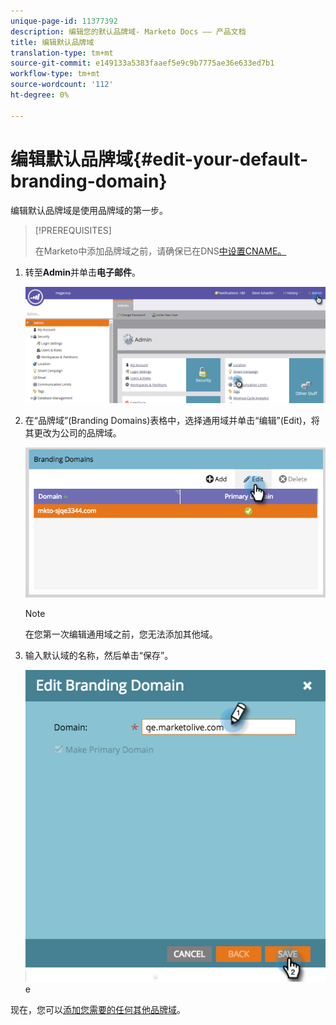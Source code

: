 ```yaml
---
unique-page-id: 11377392
description: 编辑您的默认品牌域- Marketo Docs —— 产品文档
title: 编辑默认品牌域
translation-type: tm+mt
source-git-commit: e149133a5383faaef5e9c9b7775ae36e633ed7b1
workflow-type: tm+mt
source-wordcount: '112'
ht-degree: 0%

---
```



# 编辑默认品牌域{#edit-your-default-branding-domain}

编辑默认品牌域是使用品牌域的第一步。

>[!PREREQUISITES]
>
>在Marketo中添加品牌域之前，请确保已在DNS[中设置CNAME。](../../../../getting-started/setup-steps/configure-protocols-for-marketo.md)

1. 转至&#x200B;**Admin**&#x200B;并单击&#x200B;**电子邮件**。

   ![](assets/image2016-6-29-16-3a42-3a20.png)

1. 在“品牌域”(Branding Domains)表格中，选择通用域并单击“编辑”(Edit)，将其更改为公司的品牌域。

   ![](assets/edit-branding-domain.png)

   >[!NOTE]
   >
   >在您第一次编辑通用域之前，您无法添加其他域。

1. 输入默认域的名称，然后单击“保存”。

   ![](assets/edit-branding-domain-hands.png)e

现在，您可以[添加您需要的任何其他品牌域](add-an-additional-branding-domain.md)。

